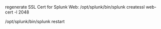 regenerate SSL Cert for Splunk Web:
/opt/splunk/bin/splunk createssl web-cert -l 2048

/opt/splunk/bin/splunk restart
